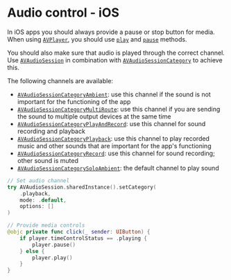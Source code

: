 # Audio control - iOS

In iOS apps you should always provide a pause or stop button for media. When using [`AVPlayer`](https://developer.apple.com/documentation/avfoundation/avplayer), you should use [`play`](https://developer.apple.com/documentation/avfoundation/avplayer/1386726-play) and [`pause`](https://developer.apple.com/documentation/avfoundation/avplayer/1387895-pause) methods.

You should also make sure that audio is played through the correct channel. Use [`AVAudioSession`](https://developer.apple.com/documentation/avfaudio/avaudiosession) in combination with [`AVAudioSessionCategory`](https://developer.apple.com/documentation/avfaudio/avaudiosessioncategory) to achieve this.

The following channels are available:

- [`AVAudioSessionCategoryAmbient`](https://developer.apple.com/documentation/avfaudio/avaudiosessioncategoryambient): use this channel if the sound is not important for the functioning of the app
- [`AVAudioSessionCategoryMultiRoute`](https://developer.apple.com/documentation/avfaudio/avaudiosessioncategorymultiroute): use this channel if you are sending the sound to multiple output devices at the same time
- [`AVAudioSessionCategoryPlayAndRecord`](https://developer.apple.com/documentation/avfaudio/avaudiosessioncategoryplayandrecord): use this channel for sound recording and playback
- [`AVAudioSessionCategoryPlayback`](https://developer.apple.com/documentation/avfaudio/avaudiosessioncategoryplayback): use this channel to play recorded music and other sounds that are important for the app's functioning
- [`AVAudioSessionCategoryRecord`](https://developer.apple.com/documentation/avfaudio/avaudiosessioncategoryrecord): use this channel for sound recording; other sound is muted
- [`AVAudioSessionCategorySoloAmbient`](https://developer.apple.com/documentation/avfaudio/avaudiosessioncategorysoloambient): the default channel to play sound

```swift
// Set audio channel
try AVAudioSession.sharedInstance().setCategory(
    .playback, 
    mode: .default, 
    options: []
)

// Provide media controls
@objc private func click(_ sender: UIButton) {
    if player.timeControlStatus == .playing {
        player.pause()
    } else {
        player.play()
    }
}
```
